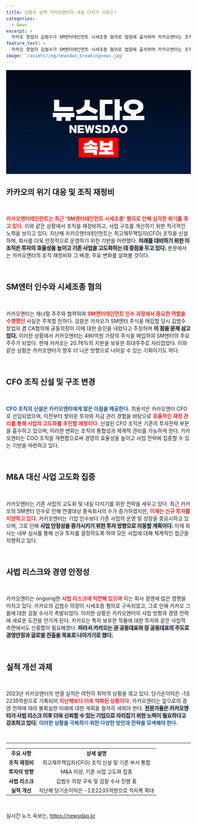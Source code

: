 ```yaml
---
title: 김범수 공백 카카오엔터의 내실 다지기 이유는?
categories:
  - News
excerpt: >
  카카오 창업자 김범수가 SM엔터테인먼트 시세조종 혐의로 법원에 출석하며 카카오엔터는 조직 재편을 단행했습니다. 사법 리스크 속에서 실적 개선 과제를 안고 있는 카카오엔터의 행보는 과연 어떻게 전개될까요? 클릭해보세요!
feature_text: >
  카카오 창업자 김범수가 SM엔터테인먼트 시세조종 혐의로 법원에 출석하며 카카오엔터는 조직 재편을 단행했습니다. 사법 리스크 속에서 실적 개선 과제를 안고 있는 카카오엔터의 행보는 과연 어떻게 전개될까요? 클릭해보세요!
image: '/assets/img/newsdao_breakingnews.jpg'
---
```


<p><img src="/assets/img/newsdao_breakingnews.jpg" alt="ranknews 속보" /></p>

<h2 data-ke-size="size26">카카오의 위기 대응 및 조직 재정비</h2>

<p data-ke-size="size16">&nbsp;</p>

<p><b><span style="color: #ee2323;">카카오엔터테인먼트는 최근 'SM엔터테인먼트 시세조종' 혐의로 인해 심각한 위기를 겪고 있다.</span></b> 이와 같은 상황에서 조직을 재정비하고, 사업 구조를 개선하기 위한 적극적인 노력을 보이고 있다. 지난해 카카오엔터테인먼트는 최고재무책임자(CFO) 조직을 신설하며, 회사를 더욱 안정적으로 운영하기 위한 기반을 마련했다. <b><span style="background-color: #21538527;">미래를 대비하기 위한 이 조직은 투자의 효율성을 높이고 기존 사업을 고도화하는 데 중점을 두고 있다.</span></b> 본문에서는 카카오엔터의 조직 재정비와 그 배경, 주요 변화를 살펴볼 것이다. </p>

<p data-ke-size="size16">&nbsp;</p>

<h2 data-ke-size="size26">SM엔터 인수와 시세조종 혐의</h2>

<p data-ke-size="size16">&nbsp;</p>

<p>카카오엔터는 제너럴 주주와 협력하여 <b><span style="color: #ee2323;">SM엔터테인먼트 인수 과정에서 중요한 역할을 수행했던</span></b> 사실은 주목할 만하다. 검찰은 카카오가 SM엔터 주식을 매입할 당시 김범수 창업자 겸 CA협의체 공동의장이 이에 대한 승인을 내렸다고 주장하며 <b><span style="background-color: #21538527;">이 점을 문제 삼고 있다.</span></b> 이러한 상황에서 카카오엔터는 490억원 가량의 주식을 매입하여 SM엔터의 주요 주주가 되었다. 현재 카카오는 20.76%의 지분을 보유한 최대주주로 자리잡았다. 이와 같은 상황은 카카오엔터가 향후 더 나은 방향으로 나아갈 수 있는 기회이기도 하다. </p>

<p data-ke-size="size16">&nbsp;</p>

<h2 data-ke-size="size26">CFO 조직 신설 및 구조 변경</h2>

<p data-ke-size="size16">&nbsp;</p>

<p><b><span style="color: #1a5490;">CFO 조직의 신설은 카카오엔터에게 많은 이점을 제공한다.</span></b> 최용석은 카카오엔터 CFO로 선임되었으며, 이전부터 쌓아온 투자와 자금 관리 경험을 바탕으로 <b><span style="color: #ee2323;">효율적인 재정 관리를 통해 사업의 고도화를 추진할 예정이다.</span></b> 신설된 CFO 조직은 기존의 투자전략 부문을 흡수하고 있으며, 이러한 변화는 조직의 통합성과 체계적 관리를 가능하게 한다. 카카오엔터는 COO 조직을 개편함으로써 경영의 효율성을 높이고 사업 전략에 집중할 수 있는 기반을 마련하고 있다. </p>

<p data-ke-size="size16">&nbsp;</p>

<h2 data-ke-size="size26">M&A 대신 사업 고도화 집중</h2>

<p data-ke-size="size16">&nbsp;</p>

<p>카카오엔터는 기존 사업의 고도화 및 내실 다지기를 위한 전략을 세우고 있다. 최근 카카오의 SM엔터 인수로 인해 연결대상 종속회사의 수가 증가하였지만, <b><span style="color: #ee2323;">이제는 신규 투자를 지양하고 있다.</span></b> 카카오엔터는 기업 인수보다 기존 사업의 운영 및 성장을 중요시하고 있으며, 그로 인해 <b><span style="background-color: #21538527;">사업 안정성을 증가시키기 위한 투자 방향으로 이동할 계획이다.</span></b> 이제 회사는 내부 심사를 통해 신규 투자를 결정하도록 하여 모든 사업에 대해 체계적인 접근을 지향하고 있다. </p>

<p data-ke-size="size16">&nbsp;</p>

<h2 data-ke-size="size26">사법 리스크와 경영 안정성</h2>

<p data-ke-size="size16">&nbsp;</p>

<p>카카오엔터는 ongoing한 <b><span style="color: #ee2323;">사법 리스크에 직면해 있으며</span></b> 이는 회사 경영에 많은 영향을 미치고 있다. 카카오의 김범수 의장이 시세조종 혐의로 구속되었고, 그로 인해 카카오 그룹에 대한 검찰 수사가 촉발되었다. 이러한 상황은 카카오엔터의 사업 방향과 경영 전략에 새로운 도전을 안기게 된다. 카카오는 특히 보유한 작품에 대한 투자와 같은 사업적 측면에서도 신중함이 필요해졌다. <b><span style="background-color: #21538527;">따라서 카카오는 권 공동대표와 장 공동대표의 주도로 경영안정과 글로벌 진출을 목표로 나아가기로 했다.</span></b></p>

<p data-ke-size="size16">&nbsp;</p>

<h2 data-ke-size="size26">실적 개선 과제</h2>

<p data-ke-size="size16">&nbsp;</p>

<p>2023년 카카오엔터의 연결 실적은 여전히 최악의 상황을 겪고 있다. 당기순이익은 -1조2235억원으로 기록되어 <b><span style="color: #ee2323;">지난해보다 더욱 악화된 상황이다.</span></b> 카카오엔터는 앞으로의 경영 전략에 따라 불확실한 미래에 대한 계획을 철저히 세워야 한다. <b><span style="background-color: #21538527;">전문가들은 카카오엔터가 사법 리스크 이후 더욱 신뢰할 수 있는 기업으로 자리잡기 위한 노력이 필요하다고 강조하고 있다.</span></b> <b><span style="color: #1a5490;">이러한 상황을 극복하기 위한 다양한 방안과 전략을 모색해야 한다.</span></b></p>

<p data-ke-size="size16">&nbsp;</p>

<hr>

<table style="width: 100%;">
  <tbody>
    <tr>
      <td style="text-align: center; height: 17px;"><b>주요 사항</b></td>
      <td style="text-align: center; height: 17px;"><b>상세 설명</b></td>
    </tr>
    <tr>
      <td style="text-align: center; height: 17px;"><b>조직 재정비</b></td>
      <td style="text-align: center; height: 17px;">최고재무책임자(CFO) 조직 신설 및 기존 부서 통합</td>
    </tr>
    <tr>
      <td style="text-align: center; height: 17px;"><b>투자의 방향</b></td>
      <td style="text-align: center; height: 17px;">M&A 지양, 기존 사업 고도화 집중</td>
    </tr>
    <tr>
      <td style="text-align: center; height: 17px;"><b>사법 리스크</b></td>
      <td style="text-align: center; height: 17px;">김범수 의장 구속 및 검찰 수사 진행 중</td>
    </tr>
    <tr>
      <td style="text-align: center; height: 17px;"><b>실적 개선</b></td>
      <td style="text-align: center; height: 17px;">지난해 당기순이익은 -1조2235억원으로 적자폭 확대</td>
    </tr>
  </tbody>
</table>

<p data-ke-size="size16">&nbsp;</p>
실시간 뉴스 속보는, <a href="https://newsdao.kr" rel="dofollow">https://newsdao.kr</a>


